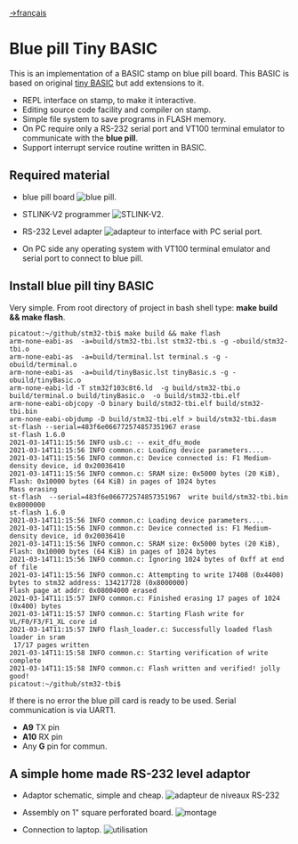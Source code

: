 <!-- 
Copyright Jacques Deschênes, 2021
Ce document fait parti du projet stm32-tbi
https://github.com/picatout/stm32-tbi
-->
[-&gt;français](readme.md)
#  Blue pill Tiny BASIC 

This is an implementation of a BASIC stamp on blue pill board. This BASIC is based on original [tiny BASIC](https://en.wikipedia.org/wiki/Tiny_BASIC) but add extensions to it.  

* REPL interface on stamp, to make it interactive. 
* Editing source code facility and compiler on stamp. 
* Simple file system to save programs in FLASH memory.
* On PC require only a RS-232 serial port and VT100 terminal emulator to communicate with the **blue pill**.
* Support interrupt service routine written in BASIC.

## Required material

* blue pill board  ![blue pill](docs/board-view-2.jpg).

* STLINK-V2 programmer  ![STLINK-V2](docs/stlink-v2.png).

* RS-232 Level adapter ![adapteur](docs/rs-232-level-adapter-assembly.png) to interface with PC serial port. 
* On PC side any operating system with VT100 terminal emulator and serial port to connect to blue pill.

## Install blue pill tiny BASIC
Very simple. From root directory of project in bash shell type: **make build && make flash**. 
```
picatout:~/github/stm32-tbi$ make build && make flash
arm-none-eabi-as  -a=build/stm32-tbi.lst stm32-tbi.s -g -obuild/stm32-tbi.o 
arm-none-eabi-as  -a=build/terminal.lst terminal.s -g -obuild/terminal.o 
arm-none-eabi-as  -a=build/tinyBasic.lst tinyBasic.s -g -obuild/tinyBasic.o 
arm-none-eabi-ld -T stm32f103c8t6.ld  -g build/stm32-tbi.o build/terminal.o build/tinyBasic.o  -o build/stm32-tbi.elf
arm-none-eabi-objcopy -O binary build/stm32-tbi.elf build/stm32-tbi.bin 
arm-none-eabi-objdump -D build/stm32-tbi.elf > build/stm32-tbi.dasm
st-flash --serial=483f6e066772574857351967 erase 
st-flash 1.6.0
2021-03-14T11:15:56 INFO usb.c: -- exit_dfu_mode
2021-03-14T11:15:56 INFO common.c: Loading device parameters....
2021-03-14T11:15:56 INFO common.c: Device connected is: F1 Medium-density device, id 0x20036410
2021-03-14T11:15:56 INFO common.c: SRAM size: 0x5000 bytes (20 KiB), Flash: 0x10000 bytes (64 KiB) in pages of 1024 bytes
Mass erasing
st-flash  --serial=483f6e066772574857351967  write build/stm32-tbi.bin 0x8000000
st-flash 1.6.0
2021-03-14T11:15:56 INFO common.c: Loading device parameters....
2021-03-14T11:15:56 INFO common.c: Device connected is: F1 Medium-density device, id 0x20036410
2021-03-14T11:15:56 INFO common.c: SRAM size: 0x5000 bytes (20 KiB), Flash: 0x10000 bytes (64 KiB) in pages of 1024 bytes
2021-03-14T11:15:56 INFO common.c: Ignoring 1024 bytes of 0xff at end of file
2021-03-14T11:15:56 INFO common.c: Attempting to write 17408 (0x4400) bytes to stm32 address: 134217728 (0x8000000)
Flash page at addr: 0x08004000 erased
2021-03-14T11:15:57 INFO common.c: Finished erasing 17 pages of 1024 (0x400) bytes
2021-03-14T11:15:57 INFO common.c: Starting Flash write for VL/F0/F3/F1_XL core id
2021-03-14T11:15:57 INFO flash_loader.c: Successfully loaded flash loader in sram
 17/17 pages written
2021-03-14T11:15:58 INFO common.c: Starting verification of write complete
2021-03-14T11:15:58 INFO common.c: Flash written and verified! jolly good!
picatout:~/github/stm32-tbi$ 
```
If there is no error the blue pill card is ready to be used. Serial communication is via UART1.

* **A9** TX pin 
* **A10** RX pin 
* Any **G** pin for commun.

## A simple home made RS-232 level adaptor
* Adaptor schematic, simple and cheap.
![adapteur de niveaux RS-232](docs/rs-232-level-adaptor-schematic.png)

* Assembly on 1" square perforated board.
![montage](docs/rs-232-level-adapter-assembly.png)

* Connection to laptop.
![utilisation](docs/montage.jpg)




